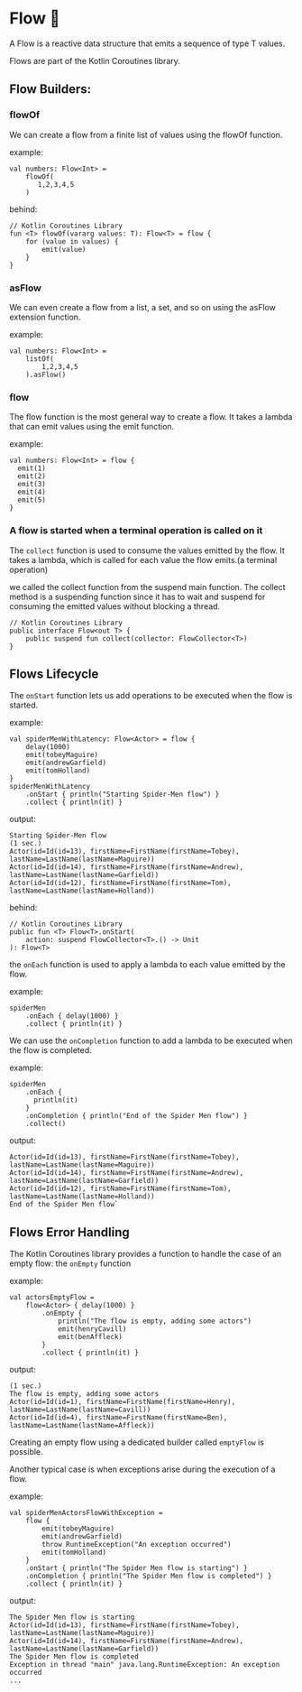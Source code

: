 # Flow 🚰

A Flow<T> is a reactive data structure that emits a sequence of type T values. 

Flows are part of the Kotlin Coroutines library.

## Flow Builders:
### flowOf
 We can create a flow from a finite list of values using the flowOf function.

 example:
```
val numbers: Flow<Int> =
    flowOf(
       1,2,3,4,5
    )
```

 behind:
```
// Kotlin Coroutines Library
fun <T> flowOf(vararg values: T): Flow<T> = flow {
    for (value in values) {
        emit(value)
    }
}
```

### asFlow
We can even create a flow from a list, a set, and so on using the asFlow extension function.

example:
```
val numbers: Flow<Int> =
    listOf(
        1,2,3,4,5
    ).asFlow()
```

### flow
The flow function is the most general way to create a flow. It takes a lambda that can emit values using the emit function.

example:
```
val numbers: Flow<Int> = flow {
  emit(1)
  emit(2)
  emit(3)
  emit(4)
  emit(5)
}
```

### A flow is started when a terminal operation is called on it

 The `collect` function is used to consume the values emitted by the flow. It takes a lambda, which is called for each value the flow emits.(a terminal operation)

we called the collect function from the suspend main function. The collect method is a suspending function since it has to wait and suspend for consuming the emitted values without blocking a thread.

```
// Kotlin Coroutines Library
public interface Flow<out T> {
    public suspend fun collect(collector: FlowCollector<T>)
}
```

## Flows Lifecycle

The `onStart` function lets us add operations to be executed when the flow is started. 

example:
```
val spiderMenWithLatency: Flow<Actor> = flow {
    delay(1000)
    emit(tobeyMaguire)
    emit(andrewGarfield)
    emit(tomHolland)
}
spiderMenWithLatency
    .onStart { println("Starting Spider-Men flow") }
    .collect { println(it) }
```

output:
```
Starting Spider-Men flow
(1 sec.)
Actor(id=Id(id=13), firstName=FirstName(firstName=Tobey), lastName=LastName(lastName=Maguire))
Actor(id=Id(id=14), firstName=FirstName(firstName=Andrew), lastName=LastName(lastName=Garfield))
Actor(id=Id(id=12), firstName=FirstName(firstName=Tom), lastName=LastName(lastName=Holland))
```

behind:
```
// Kotlin Coroutines Library
public fun <T> Flow<T>.onStart(
    action: suspend FlowCollector<T>.() -> Unit
): Flow<T>
```

the `onEach` function is used to apply a lambda to each value emitted by the flow. 

example:
```
spiderMen
    .onEach { delay(1000) }
    .collect { println(it) }
```

We can use the `onCompletion` function to add a lambda to be executed when the flow is completed.

example:
```
spiderMen
    .onEach {
      println(it)
    }
    .onCompletion { println("End of the Spider Men flow") }
    .collect()
```

output:
```
Actor(id=Id(id=13), firstName=FirstName(firstName=Tobey), lastName=LastName(lastName=Maguire))
Actor(id=Id(id=14), firstName=FirstName(firstName=Andrew), lastName=LastName(lastName=Garfield))
Actor(id=Id(id=12), firstName=FirstName(firstName=Tom), lastName=LastName(lastName=Holland))
End of the Spider Men flow`
```

## Flows Error Handling
The Kotlin Coroutines library provides a function to handle the case of an empty flow: the `onEmpty` function

example:
```
val actorsEmptyFlow =
    flow<Actor> { delay(1000) }
        .onEmpty {
            println("The flow is empty, adding some actors")
            emit(henryCavill)
            emit(benAffleck)
        }
        .collect { println(it) }
```
output:

```
(1 sec.)
The flow is empty, adding some actors
Actor(id=Id(id=1), firstName=FirstName(firstName=Henry), lastName=LastName(lastName=Cavill))
Actor(id=Id(id=4), firstName=FirstName(firstName=Ben), lastName=LastName(lastName=Affleck))
```

Creating an empty flow using a dedicated builder called `emptyFlow` is possible.

Another typical case is when exceptions arise during the execution of a flow. 

example:

```
val spiderMenActorsFlowWithException =
    flow {
        emit(tobeyMaguire)
        emit(andrewGarfield)
        throw RuntimeException("An exception occurred")
        emit(tomHolland)
    }
    .onStart { println("The Spider Men flow is starting") }
    .onCompletion { println("The Spider Men flow is completed") }
    .collect { println(it) }
```

output:
```
The Spider Men flow is starting
Actor(id=Id(id=13), firstName=FirstName(firstName=Tobey), lastName=LastName(lastName=Maguire))
Actor(id=Id(id=14), firstName=FirstName(firstName=Andrew), lastName=LastName(lastName=Garfield))
The Spider Men flow is completed
Exception in thread "main" java.lang.RuntimeException: An exception occurred
...
```

